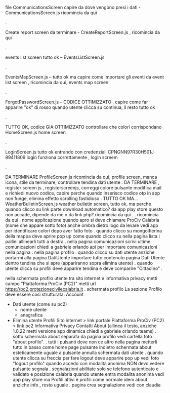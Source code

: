 file CommunicationsScreen capire da dove vengono presi i dati - CommunicationsScreen.js ricomincia da qui

.

Create report screen da terminare - CreateReportScreen.js , ricomincia da qui

.

events list screen tutto ok – EventsListScreen.js

.

EventsMapScreen.js – tutto ok ma capire come importare gli eventi da event list screen , ricomincia da qui, events map screen

.

ForgotPasswordScreen.js – CODICE OTTIMIZZATO , capire come far apparire "ok" di rosso quando utente clicca su continua, il resto tutto ok

.

TUTTO OK, codice GIA OTTIMIZZATO controllare che colori corrispondano HomeScreen.js home screen

.

LoginScreen.js tutto ok entrando con credenziali
CPNGNN97R30H501J
89411809
login funziona correttamente , login screem

.

DA TERMINARE ProfileScreen.js ricomincia da qui, profile screen, manca icona, stile da terminare, controllare tendina dati utente
.
DA TERMINARE , register screen js , registerscreenjs, correggi colore pulsante modifica mail e richiedi nuovo codice, capire perche quando inserisco codice otp in app non funge, elimina effetto scrolling fastidioso
.
TUTTO OK MA... WeatherBulletinScreen.js weather bulletin screen, tutto ok, ma perche quando clicco su link parte download automatico? da app play store questo non accade, dipende da me o da link php? ricomincia da qui
.
.
ricomincia da qui
.
nome applicazione quando apro si deve chiamare ProCiv Calabria (nome che appare sotto foto)
anche ombra dietro logo da levare
vedi app per identificare colori dopo aver fatto foto
.
quando clicco su mongolfierina della mappa deve aprire pop up come quando clicco su
nella pagina lista i pallini allinearli tutti a destra
.
nella pagina comunicazioni scrivi ultime comunicazioni
chiedi a gabriele orlando api per importare comunicazioni nella pagina
.
nella pagina profilo : quando clicco su dati utente anziche portarmi alla pagina DatiUtente importare tutto contenuto pagina Dati Utente dentro tendina che si apre (appariranno sopra elimina utente)
.
quando utente clicca su profili deve apparire tendina e deve comparire "Cittadino"
.

nella schermata profilo utente tra sito internet e informativa privacy metti campo "Piattaforma ProCiv (PC2)" metti url https://pc2.protezionecivilecalabria.it
.
schermata profilo
La sezione Profilo deve essere così strutturata:
Account

- Dati utente (come su pc2)
  - nome utente
  - anagrafica
- Elimina utente
  Profili
  Sito internet > link portale
  Piattaforma ProCiv (PC2) > link pc2
  Informativa Privacy
  Contatti
  About (allinea il testo, anziche 1.0.22 metti versione app dinamica chiedi a gabriele orlando teams)
  .
  sotto schermata about separata da pagina profilo vedi cartella foto "about profilo".
  .
  tutti i pulsanti dove non ce altro nella pagina metterli tutto in basso come home page
  pulsante indietro schermata about esteticamente uguale a pulsante annulla schermata dati utente
  .
  quando utente clicca su freccia per fare logout deve apparire pop up vedi foto "logout profilo"
  quando accedo con modalita anonima NON devo vedere pulsante segnala
  .
  segnalazioni abilitate solo se telefono autenticato e validato e posizione calabria
  quando utente entra modalita anonima vedi app play store ma Profili attivi è profili come normale idem about anziche info , resto uguale
  .
  pagina crea segnalazione vedi con claudia
